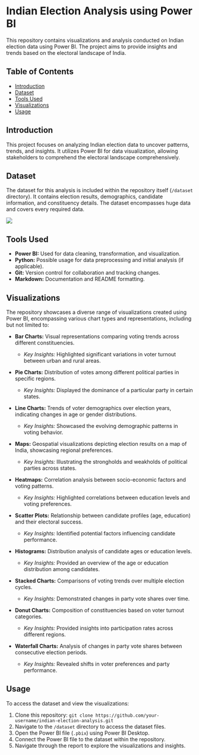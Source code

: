 # Indian Election Analysis using Power BI

This repository contains visualizations and analysis conducted on Indian election data using Power BI. The project aims to provide insights and trends based on the electoral landscape of India.

## Table of Contents

- [Introduction](##introduction)
- [Dataset](##dataset)
- [Tools Used](##tools-used)
- [Visualizations](##visualizations)
- [Usage](##usage)

## Introduction

This project focuses on analyzing Indian election data to uncover patterns, trends, and insights. It utilizes Power BI for data visualization, allowing stakeholders to comprehend the electoral landscape comprehensively.

## Dataset

The dataset for this analysis is included within the repository itself (`/dataset` directory). It contains election results, demographics, candidate information, and constituency details. The dataset encompasses huge data and covers every required data.

<img src="https://upload.wikimedia.org/wikipedia/commons/7/7c/Kaggle_logo.png"/>

## Tools Used

- **Power BI:** Used for data cleaning, transformation, and visualization.
- **Python:** Possible usage for data preprocessing and initial analysis (if applicable).
- **Git:** Version control for collaboration and tracking changes.
- **Markdown:** Documentation and README formatting.

## Visualizations

The repository showcases a diverse range of visualizations created using Power BI, encompassing various chart types and representations, including but not limited to:

- **Bar Charts:** Visual representations comparing voting trends across different constituencies.
  - *Key Insights:* Highlighted significant variations in voter turnout between urban and rural areas.

- **Pie Charts:** Distribution of votes among different political parties in specific regions.
  - *Key Insights:* Displayed the dominance of a particular party in certain states.

- **Line Charts:** Trends of voter demographics over election years, indicating changes in age or gender distributions.
  - *Key Insights:* Showcased the evolving demographic patterns in voting behavior.

- **Maps:** Geospatial visualizations depicting election results on a map of India, showcasing regional preferences.
  - *Key Insights:* Illustrating the strongholds and weakholds of political parties across states.

- **Heatmaps:** Correlation analysis between socio-economic factors and voting patterns.
  - *Key Insights:* Highlighted correlations between education levels and voting preferences.

- **Scatter Plots:** Relationship between candidate profiles (age, education) and their electoral success.
  - *Key Insights:* Identified potential factors influencing candidate performance.

- **Histograms:** Distribution analysis of candidate ages or education levels.
  - *Key Insights:* Provided an overview of the age or education distribution among candidates.

- **Stacked Charts:** Comparisons of voting trends over multiple election cycles.
  - *Key Insights:* Demonstrated changes in party vote shares over time.

- **Donut Charts:** Composition of constituencies based on voter turnout categories.
  - *Key Insights:* Provided insights into participation rates across different regions.

- **Waterfall Charts:** Analysis of changes in party vote shares between consecutive election periods.
  - *Key Insights:* Revealed shifts in voter preferences and party performance.

## Usage

To access the dataset and view the visualizations:

1. Clone this repository: `git clone https://github.com/your-username/indian-election-analysis.git`
2. Navigate to the `/dataset` directory to access the dataset files.
3. Open the Power BI file (`.pbix`) using Power BI Desktop.
4. Connect the Power BI file to the dataset within the repository.
5. Navigate through the report to explore the visualizations and insights.
